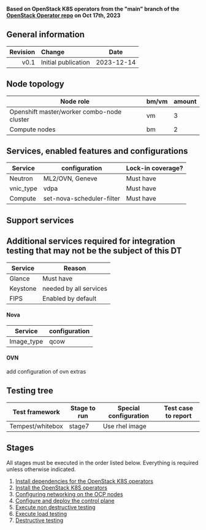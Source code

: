 **Based on OpenStack K8S operators from the "main" branch of the [OpenStack Operator repo](https://github.com/openstack-k8s-operators/openstack-operator/tree/78b3c876eaf9168f9d95b201997ebdc2da42fa02) on Oct 17th, 2023**

## General information

| Revision | Change              |  Date   |
| -------: | :------------------ | :-----: |
|     v0.1 | Initial publication | 2023-12-14 |

## Node topology

| Node role                                  | bm/vm | amount |
| ------------------------------------------ | ----- | ------ |
| Openshift master/worker combo-node cluster | vm    | 3      |
| Compute nodes                              | bm    | 2      |

## Services, enabled features and configurations

| Service   | configuration                | Lock-in coverage?  |
| --------- | ---------------------------- | ------------------ |
| Neutron   | ML2/OVN, Geneve              | Must have          |
| vnic_type | vdpa                         | Must have          |
| Compute   | set-nova-scheduler-filter    | Must have          |


## Support services
## Additional services required for integration testing that may not be the subject of this DT
| Service   |  Reason                |
| --------- | ---------------------- |
| Glance    | Must have              |
| Keystone  | needed by all services |
| FIPS      | Enabled by default     |

#### Nova
| Service         | configuration |
| ----------------| --------------|
| Image_type      | qcow          |


#### OVN
add configuration of ovn extras


## Testing tree

| Test framework   | Stage to run | Special configuration | Test case to report |
| ---------------- | ------------ | --------------------- | :-----------------: |
| Tempest/whitebox | stage7       | Use rhel image        |       <TBD>         |

## Stages

All stages must be executed in the order listed below. Everything is required unless otherwise indicated.

1. [Install dependencies for the OpenStack K8S operators](stage1)
2. [Install the OpenStack K8S operators](stage2)
3. [Configuring networking on the OCP nodes](stage3)
4. [Configure and deploy the control plane](stage4)
5. [Execute non destructive testing](stage7)
6. [Execute load testing](stage8)
7. [Destructive testing](stage9)
